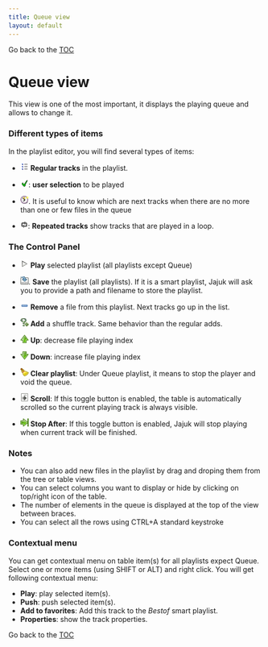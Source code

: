 ```yaml
---
title: Queue view
layout: default
---
```

Go back to the [TOC](/manual/main.html)

# Queue view
This view is one of the most important, it displays the playing queue and allows to change it.

### Different types of items
In the playlist editor, you will find several types of items:

- ![Image](/images/Playlist_16x16.png) **Regular tracks** in the playlist.

- ![Image](/images/Ok_16x16.png): **user selection** to be played

- ![Image](/images/Clock_16x16.png). It is useful to know which are next tracks when there are no more than one or few files in the queue

- ![Image](/images/Repeat_16x16.png): **Repeated tracks** show tracks that are played in a loop.

### The Control Panel
- ![Image](/images/Player_play_16x16.png) **Play** selected playlist (all playlists except Queue)

- ![Image](/images/Save_16x16.png). **Save** the playlist (all playlists). If it is a smart playlist, Jajuk will ask you to provide a path and filename to store the playlist.

- ![Image](/images/Remove_16x16.png) **Remove** a file from this playlist. Next tracks go up in the list.

- ![Image](/images/Add_shuffle_16x16.png) **Add** a shuffle track. Same behavior than the regular adds.

- ![Image](/images/Up_16x16.png) **Up**: decrease file playing index

- ![Image](/images/Down_16x16.png) **Down**: increase file playing index

- ![Image](/images/Clear_16x16.png) **Clear playlist**: Under Queue playlist, it means to stop the player and void the queue.

- ![Image](/images/Autoscroll.png) **Scroll**: If this toggle button is enabled, the table is automatically scrolled so the current playing track is always visible.

- ![Image](/images/Position_16x16.png) **Stop After**: If this toggle button is enabled, Jajuk will stop playing when current track will be finished.

### Notes

- You can also add new files in the playlist by drag and droping them from the tree or table views.
- You can select columns you want to display or hide by clicking on top/right icon of the table.
- The number of elements in the queue is displayed at the top of the view between braces.
- You can select all the rows using CTRL+A standard keystroke

### Contextual menu
You can get contextual menu on table item(s) for all playlists expect Queue. Select one or more items (using SHIFT or ALT) and right click. You will get following contextual menu:

- **Play**: play selected item(s).
- **Push**: push selected item(s).
- **Add to favorites**: Add this track to the _Bestof_ smart playlist.
- **Properties**: show the track properties.

Go back to the [TOC](/manual/main.html)